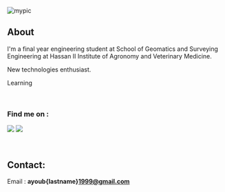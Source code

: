 ![mypic](https://ayoubft.github.io/img/computer.gif)

## About

I'm a final year engineering student at School of Geomatics and Surveying Engineering at Hassan II Institute of Agronomy and Veterinary Medicine.

New technologies enthusiast.

Learning

&nbsp;

### Find me on :

<a href="https://www.linkedin.com/in/ayoub-fatihi/" target="_blank"><img src="https://img.shields.io/badge/LinkedIn-0077B5?style=for-the-badge&logo=linkedin&logoColor=white"/></a>
<a href="https://www.github.com/ayoubft" target="_blank"><img src="https://img.shields.io/badge/GitHub-100000?style=for-the-badge&logo=github&logoColor=white"/></a>

&nbsp;

## Contact:

Email : **ayoub{lastname}1999@gmail.com**
